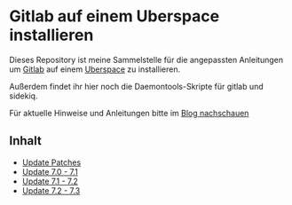 # Gitlab auf einem Uberspace installieren

Dieses Repository ist meine Sammelstelle für die angepassten Anleitungen um [Gitlab](https://gitlab.com) auf einem [Uberspace](uberspace.de) zu installieren.

Außerdem findet ihr hier noch die Daemontools-Skripte für gitlab und sidekiq.

Für aktuelle Hinweise und Anleitungen bitte im [Blog nachschauen](https://blog.kanedo.net/category/softwareentwicklung/gitlab?pk_campaign=gitlab&pk_kwd=readme)

## Inhalt

- [Update Patches](https://git.kanedo.net/kanedo/gitlab-uberspace/blob/master/patch_versions.md)
- [Update 7.0 - 7.1](https://git.kanedo.net/kanedo/gitlab-uberspace/blob/master/update-7.0-to-7.1.md)
- [Update 7.1 - 7.2](https://git.kanedo.net/kanedo/gitlab-uberspace/blob/master/update-7.1-to-7.2.md)
- [Update 7.2 - 7.3](https://git.kanedo.net/kanedo/gitlab-uberspace/blob/master/update-7.2-to-7.3.md)